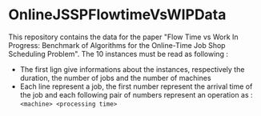 # OnlineJSSPFlowtimeVsWIPData
This repository contains the data for the paper "Flow Time vs Work In Progress: Benchmark of Algorithms for the Online-Time Job Shop Scheduling Problem". The 10 instances must be read as following :
- The first lign give informations about the instances, respectively the duration, the number of jobs and the number of machines
- Each line represent a job, the first number represent the arrival time of the job and each following pair of numbers represent an operation as :  ```<machine> <processing time>```
